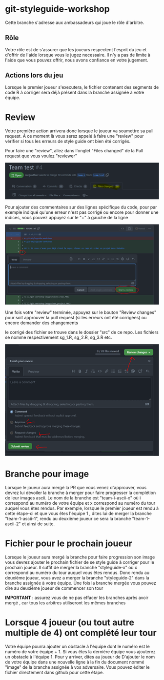# git-styleguide-workshop

Cette branche s'adresse aux ambassadeurs qui joue le rôle d'arbitre.

## Rôle

Votre rôle est de s'assurer que les joueurs respectent l'esprit du jeu et d'offrir de l'aide lorsque vous le jugez necessaire. Il n'y a pas de limite à l'aide que vous pouvez offrir, nous avons confiance en votre jugement.

## Actions lors du jeu

Lorsque le premier joueur s'executera, le fichier contenant des segments de code R à corriger sera déjà présent dans la branche assignée à votre équipe.

# Review

Votre première action arrivera donc lorsque le joueur va soumettre sa pull request. À ce moment là vous serez appelé à faire une "review" pour vérifier si tous les erreurs de style guide ont bien été corrigés.

Pour faire une "review", allez dans l'onglet "Files changed" de la Pull request que vous voulez "reviewer"

![](./git-workshop-images/files_changed.PNG)

Pour ajouter des commentaires sur des lignes spécifique du code, pour par exemple indiqué qu'une erreur n'est pas corrigé ou encore pour donner une indices, vous pouvez appuyez sur le "+" à gauche de la ligne

![](./git-workshop-images/add_comment.PNG)

Une fois votre "review" terminée, appuyez sur le bouton "Review changes" pour soit approuver la pull request (si les erreurs ont été corrigées) ou encore demander des changements

le corrigé des fichier se trouve dans le dossier "src" de ce repo. Les fichiers se nomme respectivement sg_1.R, sg_2.R, sg_3.R etc.

![](./git-workshop-images/submit_review.PNG)

# Branche pour image

Lorsque le joueur aura mergé la PR que vous venez d'approuver, vous devrez lui dévoiler la branche à merger pour faire progresser la complétion de leur images ascii. Le nom de la branche est "team-i-ascii-x" où i correspond au numéro de votre équipe et x correspond au numéro du tour auquel vous êtes rendus. Par exemple, lorsque le premier joueur est rendu à cette étape-ci et que vous êtes l'équipe 1 , dites lui de merger la branche "team-1-ascii-1", rendu au deuxième joueur ce sera la branche "team-1-ascii-2" et ainsi de suite.

# Fichier pour le prochain joueur

Lorsque le joueur aura mergé la branche pour faire progression son image vous devrez ajouter le prochain fichier de se style guide à corriger pour le prochain joueur. Il suffit de merger la branche "styleguide-x" où x correspond au numéro du tour auquel vous êtes rendus. Donc rendu au deuxième joueur, vous avez a merger la branche "styleguide-2" dans la branche assignée à votre équipe. Une fois la branche mergée vous pouvez dire au deuxième joueur de commencer son tour

**IMPORTANT** : assurez vous de ne pas effacer les branches après avoir mergé , car tous les arbitres utiliseront les mêmes branches

# Lorsque 4 joueur (ou tout autre multiple de 4) ont complété leur tour

Votre équipe pourra ajouter un obstacle à l'équipe dont le numéro est le numéro de votre équipe + 1. Si vous êtes la dernière équipe vous ajouterez un obstacle à l'équipe 1. Pour y arriver, dites au joueur de D'ajouter le nom de votre équipe dans une nouvelle ligne à la fin du document nommé "image" de la branche assignée à vos adversaire. Vous pouvez éditer le fichier directement dans github pour cette étape.

